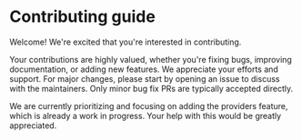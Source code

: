 # Contributing guide

Welcome! We're excited that you're interested in contributing. 

Your contributions are highly valued, whether you're fixing bugs, improving documentation, or adding new features. We appreciate your efforts and support. For major changes, please start by opening an issue to discuss with the maintainers. Only minor bug fix PRs are typically accepted directly.

We are currently prioritizing and focusing on adding the providers feature, which is already a work in progress. Your help with this would be greatly appreciated.
